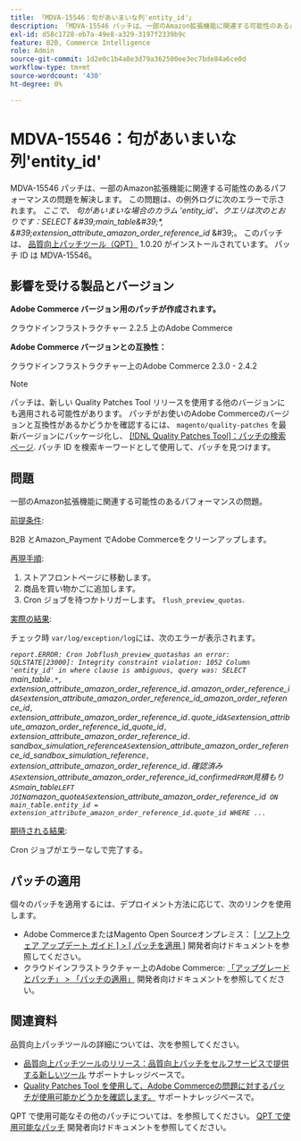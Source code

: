 ```yaml
---
title: 「MDVA-15546：句があいまいな列'entity_id'」
description: 「MDVA-15546 パッチは、一部のAmazon拡張機能に関連する可能性のあるパフォーマンスの問題を解決します。 この問題は、例外ログに次のエラーで示されています。*where* *Column 'entity\\_id' in where 句があいまいな場合、クエリは次のとおりです：SELECT \\'main\\\_table\\'。\\*, \\'extension\\_attribute\\_amazon\\_order\\_reference\\_id* \\'. このパッチは、[Quality Patches Tool （QPT） ] （/help/announcements/adobe-commerce-announcements/magento-quality-patches-released-new-tool-to-self-serve-quality-patches.md） 1.0.20 がインストールされている場合に利用できます。 パッチ ID は MDVA-15546 です。」
exl-id: d58c1728-eb7a-49e8-a329-3197f2339b9c
feature: B2B, Commerce Intelligence
role: Admin
source-git-commit: 1d2e0c1b4a8e3d79a362500ee3ec7bde84a6ce0d
workflow-type: tm+mt
source-wordcount: '430'
ht-degree: 0%

---
```


# MDVA-15546：句があいまいな列&#39;entity_id&#39;

MDVA-15546 パッチは、一部のAmazon拡張機能に関連する可能性のあるパフォーマンスの問題を解決します。 この問題は、の例外ログに次のエラーで示されます。 *ここで、*   *句があいまいな場合のカラム &#39;entity\_id&#39;、クエリは次のとおりです：SELECT \&#39;main\_table\&#39;\*, \&#39;extension\_attribute\_amazon\_order\_reference\_id* \&#39;。 このパッチは、 [品質向上パッチツール（QPT）](/help/announcements/adobe-commerce-announcements/magento-quality-patches-released-new-tool-to-self-serve-quality-patches.md) 1.0.20 がインストールされています。 パッチ ID は MDVA-15546。

## 影響を受ける製品とバージョン

**Adobe Commerce バージョン用のパッチが作成されます。**

クラウドインフラストラクチャー 2.2.5 上のAdobe Commerce

**Adobe Commerce バージョンとの互換性：**

クラウドインフラストラクチャー上のAdobe Commerce 2.3.0 - 2.4.2

>[!NOTE]
>
>パッチは、新しい Quality Patches Tool リリースを使用する他のバージョンにも適用される可能性があります。 パッチがお使いのAdobe Commerceのバージョンと互換性があるかどうかを確認するには、 `magento/quality-patches` を最新バージョンにパッケージ化し、 [[!DNL Quality Patches Tool]：パッチの検索ページ](https://devdocs.magento.com/quality-patches/tool.html#patch-grid). パッチ ID を検索キーワードとして使用して、パッチを見つけます。

## 問題

一部のAmazon拡張機能に関連する可能性のあるパフォーマンスの問題。

<u>前提条件</u>:

B2B とAmazon\_Payment でAdobe Commerceをクリーンアップします。

<u>再現手順</u>:

1. ストアフロントページに移動します。
1. 商品を買い物かごに追加します。
1. Cron ジョブを待つかトリガーします。 `flush_preview_quotas`.

<u>実際の結果</u>:

チェック時 `var/log/exception/log`には、次のエラーが表示されます。

*`report.ERROR: Cron Jobflush_preview_quotashas an error: SQLSTATE[23000]: Integrity constraint violation: 1052 Column 'entity_id' in where clause is ambiguous, query was: SELECT `main_table`.*, `extension_attribute_amazon_order_reference_id`.`amazon_order_reference_id` AS `extension_attribute_amazon_order_reference_id_amazon_order_reference_id`, `extension_attribute_amazon_order_reference_id`.`quote_id` AS `extension_attribute_amazon_order_reference_id_quote_id`, `extension_attribute_amazon_order_reference_id`.` sandbox_simulation_reference` AS `extension_attribute_amazon_order_reference_id_sandbox_simulation_reference`, `extension_attribute_amazon_order_reference_id`.`確認済み` AS `extension_attribute_amazon_order_reference_id_confirmed` FROM `見積もり` AS `main_table` LEFT JOIN `amazon_quote` AS `extension_attribute_amazon_order_reference_id` ON main_table.entity_id = extension_attribute_amazon_order_reference_id.quote_id WHERE ...`*

<u>期待される結果</u>:

Cron ジョブがエラーなしで完了する。

## パッチの適用

個々のパッチを適用するには、デプロイメント方法に応じて、次のリンクを使用します。

* Adobe CommerceまたはMagento Open Sourceオンプレミス： [[ ソフトウェア アップデート ガイド ] > [ パッチを適用 ]](https://devdocs.magento.com/guides/v2.4/comp-mgr/patching/mqp.html) 開発者向けドキュメントを参照してください。
* クラウドインフラストラクチャー上のAdobe Commerce: [「アップグレードとパッチ」 > 「パッチの適用」](https://devdocs.magento.com/cloud/project/project-patch.html) 開発者向けドキュメントを参照してください。

## 関連資料

品質向上パッチツールの詳細については、次を参照してください。

* [品質向上パッチツールのリリース：品質向上パッチをセルフサービスで提供する新しいツール](/help/announcements/adobe-commerce-announcements/magento-quality-patches-released-new-tool-to-self-serve-quality-patches.md) サポートナレッジベースで。
* [Quality Patches Tool を使用して、Adobe Commerceの問題に対するパッチが使用可能かどうかを確認します。](/help/support-tools/patches-available-in-qpt-tool/check-patch-for-magento-issue-with-magento-quality-patches.md) サポートナレッジベースで。

QPT で使用可能なその他のパッチについては、を参照してください。 [QPT で使用可能なパッチ](https://devdocs.magento.com/quality-patches/tool.html#patch-grid) 開発者向けドキュメントを参照してください。
